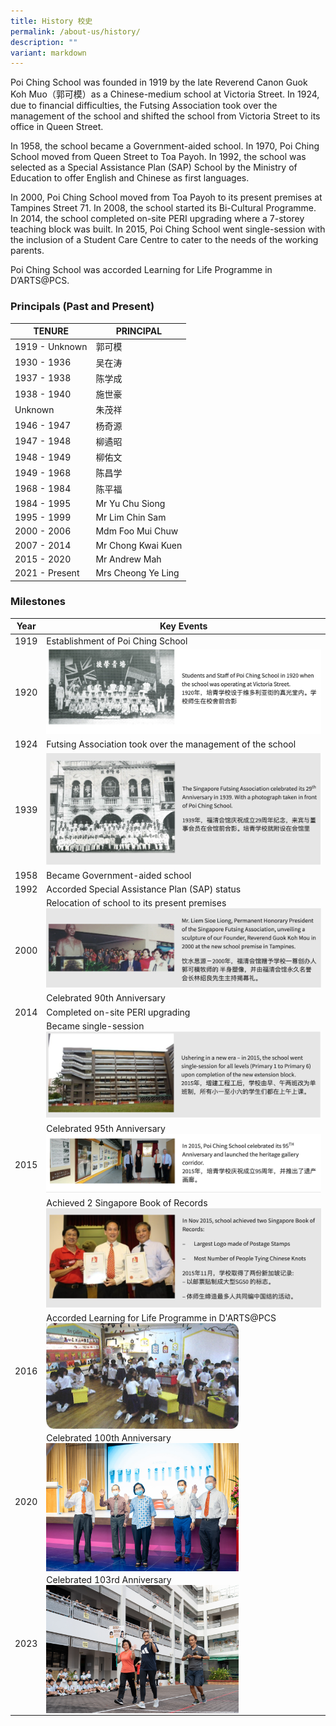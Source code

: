 ```yaml
---
title: History 校史
permalink: /about-us/history/
description: ""
variant: markdown
---
```

Poi Ching School was founded in 1919 by the late Reverend Canon Guok Koh Muo（郭可模）as a Chinese-medium school at Victoria Street. In 1924, due to financial difficulties, the Futsing Association took over the management of the school and shifted the school from Victoria Street to its office in Queen Street.

In 1958, the school became a Government-aided school. In 1970, Poi Ching School moved from Queen Street to Toa Payoh. In 1992, the school was selected as a Special Assistance Plan (SAP) School by the Ministry of Education to offer English and Chinese as first languages.

In 2000, Poi Ching School moved from Toa Payoh to its present premises at Tampines Street 71. In 2008, the school started its Bi-Cultural Programme. In 2014, the school completed on-site PERI upgrading where a 7-storey teaching block was built. In 2015, Poi Ching School went single-session with the inclusion of a Student Care Centre to cater to the needs of the working parents.

Poi Ching School was accorded Learning for Life Programme in D’ARTS@PCS.

### **Principals (Past and Present)**


| **TENURE**      | **PRINCIPAL**        |
|-----------------|----------------------|
|  1919 - Unknown    |  郭可模  |
|  1930 - 1936   |  吴在涛       |
|  1937 - 1938    |  陈学成  |
|  1938 - 1940    |  施世豪     |
|  Unknown    |  朱茂祥     |
|  1946 - 1947    |  杨奇源    |
|  1947 - 1948    |  柳遹昭  |
|  1948 - 1949    |  柳佑文   |
|  1949 - 1968    | 陈昌学   |
|  1968 - 1984    |  陈平福    |
|  1984 - 1995    |  Mr Yu Chu Siong   |
|  1995 - 1999    | Mr Lim Chin Sam    |
|  2000 - 2006    | Mdm Foo Mui Chuw  |
|  2007 - 2014    | Mr Chong Kwai Kuen    |
|  2015 - 2020    | Mr Andrew Mah   |
|  2021 - Present |  Mrs Cheong Ye Ling |



### Milestones
<table>
<thead>
  <tr>
    <th>Year</th>
    <th>Key Events</th>
  </tr>
</thead>
<tbody>
  <tr>
		  <td>1919</td>
    <td>Establishment of Poi Ching School  </td>
  </tr>
   <tr>
    <td>1920</td>
    <td><img style="width:100%" src="/images/history1.png"></td>
  </tr>
	<tr>
 <td>1924</td>
    <td>Futsing Association took over the management of the school</td>
  </tr>
<tr>
 <td>1939</td>
    <td><img style="width:100%" src="/images/history2.png"></td>
  </tr>
<tr>
 <td>1958</td>
    <td>Became Government-aided school</td>
  </tr>
	<tr>
	 <td>1992</td>
    <td>Accorded Special Assistance Plan (SAP) status</td>
  </tr>
<tr> <td rowspan="2">2000</td>
     <td>Relocation of school to its present premises<br> <img style="width:100%" src="/images/history3.png"> </td>
     </tr>
	<tr>
	 <td>Celebrated 90th Anniversary</td>
    </tr>
	<tr>
	 <td>2014</td>
    <td>Completed on-site PERI upgrading</td>
  </tr>
	<tr> <td rowspan="3">2015</td>
     <td>Became single-session<br> <img style="width:100%" src="/images/history5.png"> </td>
     </tr>
	<tr>
	 <td>Celebrated 95th Anniversary<br>  <img style="width:100%" src="/images/history6.png"></td>
    </tr>
	<tr>
		<td>Achieved 2 Singapore Book of Records<br>  <img style="width:100%" src="/images/history7.png"></td>
	</tr>
<tr>
 <td>2016</td>
    <td>Accorded Learning for Life Programme in D'ARTS@PCS<br>  <img align="left" style="width:70%" src="/images/History_2016_D_Arts_for_website.png"></td>
  </tr>
<tr>
 <td>2020</td>
    <td>Celebrated 100th Anniversary<br> <img align="left" style="width:70%" src="/images/50495008012_d6f9a20e6c_k.jpg"> </td>
  </tr>
	<tr>
 <td>2023</td>
    <td>Celebrated 103rd Anniversary<br> <img align="left" style="width:70%" src="/images/53245699329_55658d1fc2_o.jpg"></td></tr>
  </tbody></table>